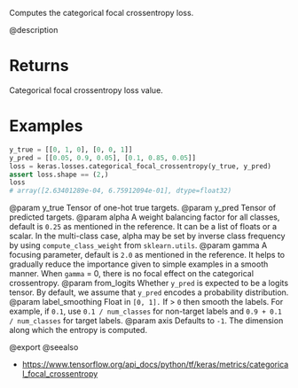Computes the categorical focal crossentropy loss.

@description

# Returns
Categorical focal crossentropy loss value.

# Examples
```python
y_true = [[0, 1, 0], [0, 0, 1]]
y_pred = [[0.05, 0.9, 0.05], [0.1, 0.85, 0.05]]
loss = keras.losses.categorical_focal_crossentropy(y_true, y_pred)
assert loss.shape == (2,)
loss
# array([2.63401289e-04, 6.75912094e-01], dtype=float32)
```

@param y_true Tensor of one-hot true targets.
@param y_pred Tensor of predicted targets.
@param alpha A weight balancing factor for all classes, default is `0.25` as
    mentioned in the reference. It can be a list of floats or a scalar.
    In the multi-class case, alpha may be set by inverse class
    frequency by using `compute_class_weight` from `sklearn.utils`.
@param gamma A focusing parameter, default is `2.0` as mentioned in the
    reference. It helps to gradually reduce the importance given to
    simple examples in a smooth manner. When `gamma` = 0, there is
    no focal effect on the categorical crossentropy.
@param from_logits Whether `y_pred` is expected to be a logits tensor. By
    default, we assume that `y_pred` encodes a probability
    distribution.
@param label_smoothing Float in `[0, 1].` If > `0` then smooth the labels. For
    example, if `0.1`, use `0.1 / num_classes` for non-target labels
    and `0.9 + 0.1 / num_classes` for target labels.
@param axis Defaults to `-1`. The dimension along which the entropy is
    computed.

@export
@seealso
+ <https://www.tensorflow.org/api_docs/python/tf/keras/metrics/categorical_focal_crossentropy>
